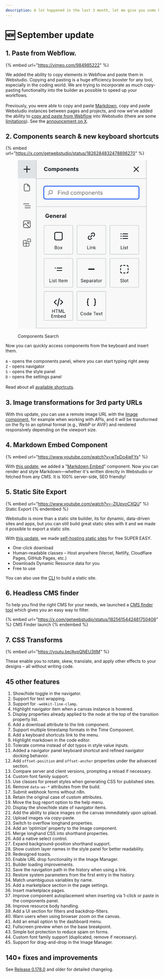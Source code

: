 ```yaml
---
description: A lot happened in the last 3 month, let me give you some highlights!
---
```


# 🆕 September update

## 1. Paste from Webflow.

{% embed url="https://vimeo.com/984985222" %}

We added the ability to copy elements in Webflow and paste them in Webstudio. Copying and pasting is a huge efficiency booster for any tool, especially in the coding world. We are trying to incorporate as much copy-pasting functionality into the builder as possible to speed up your workflows.\
\
Previously, you were able to copy and paste [Markdown](../university/foundations/copy-paste/markdown.md), copy and paste Webstudio instances between pages and projects, and now we've added the ability to [copy and paste from Webflow](../university/foundations/copy-paste/webflow.md) into Webstudio (there are some [limitations](../university/foundations/copy-paste/webflow.md#what-does-and-doesnt-transfer)).  See the [announcement on X](https://x.com/getwebstudio/status/1813282002503619009).

## 2. Components search & new keyboard shortcuts

{% embed url="https://x.com/getwebstudio/status/1826284832478896270" %}

<figure><img src="../.gitbook/assets/image (7).png" alt=""><figcaption><p>Components Search</p></figcaption></figure>

Now you can quickly access components from the keyboard and insert them. \
\
`A` - opens the components panel, where you can start typing right away\
`Z` - opens navigator\
`S` - opens the style panel\
`D` - opens the settings panel\
\
Read about all [available shortcuts](../university/foundations/shortcuts.md).

## 3. Image transformations for 3rd party URLs

With this update, you can use a remote image URL with the [Image component](../university/core-components/image.md), for example when working with APIs, and it will be transformed on the fly to an optimal format (e.g., WebP or AVIF) and rendered responsively depending on the viewport size.

## 4. Markdown Embed Component

{% embed url="https://www.youtube.com/watch?v=wTpDo4ieFYs" %}

With [this update](https://x.com/getwebstudio/status/1822270103452319872), we added a "[Markdown Embed](../university/core-components/markdown-embed.md)" component. Now you can render and style Markdown—whether it's written directly in Webstudio or fetched from any CMS. It is 100% server-side, SEO friendly!

## 5. Static Site Export

{% embed url="https://www.youtube.com/watch?v=-ZIUpvoCXQU" %}
Static Export
{% endembed %}

Webstudio is more than a static site builder, its for dynamic, data-driven sites and apps, but you can still build great static sites with it and we made it possible to export a static site.&#x20;

With [this update](https://x.com/getwebstudio/status/1820504786820903159), we made [self-hosting static sites](../university/self-hosting/#static-site) for free SUPER EASY.

* One-click download
* Human-readable classes – Host anywhere (Vercel, Netlify, Cloudflare Pages, GitHub Pages, etc.)
* Downloads Dynamic Resource data for you
* Free to use

You can also use the [CLI](../university/self-hosting/cli.md) to build a static site.

## 6. Headless CMS finder

To help you find the right CMS for your needs, we launched a [CMS finder tool](https://wstd.us/cms-finder) which gives you an easy way to filter.

{% embed url="https://x.com/getwebstudio/status/1825615442481750408" %}
CMS Finder launch
{% endembed %}

## 7. CSS Transforms

{% embed url="https://youtu.be/AypQNEU3tlM" %}

These enable you to rotate, skew, translate, and apply other effects to your designs – all without writing code.

## 45 other features

1. Show/hide toggle in the navigator.
2. Support for text wrapping.
3. Support for `-webkit-line-clamp`.
4. Highlight navigator item when a canvas instance is hovered.
5. Display properties already applied to the node at the top of the transition property list.
6. Add a download attribute to the link component.
7. Support multiple timestamp formats in the Time Component.
8. Add a keyboard shortcuts link to the menu.
9. Highlight markdown in the code editor.
10. Tolerate comma instead of dot typos in style value inputs.
11. Added a navigator panel keyboard shortcut and refined navigator docking behavior.
12. Add `offset-position` and `offset-anchor` properties under the advanced section.
13. Compare server and client versions, prompting a reload if necessary.
14. Custom font family support.
15. Use classes for preset styles when generating CSS for published sites.
16. Remove `data-ws-*` attributes from the build.
17. Submit webhook forms without n8n.
18. Retain the original case of custom attributes.
19. Move the bug report option to the help menu.
20. Display the show/hide state of navigator items.
21. Add the ability to place images on the canvas immediately upon upload.
22. Upload images via copy-paste.
23. Switch to overflow longhand properties.
24. Add an ‘optimize’ property to the Image component.
25. Merge longhand CSS into shorthand properties.
26. Add a native select control.
27. Expand background-position shorthand support.
28. Show custom layer names in the style panel for better readability.
29. Redesigned toasts.
30. Enable URL drop functionality in the Image Manager.
31. Builder loading improvements.
32. Save the navigation path in the history when using a link.
33. Restore system parameters from the first entry in the history.
34. Match unambiguous variables by name.
35. Add a marketplace section in the page settings.
36. Insert marketplace pages.
37. Improve component autoplacement when inserting via 1-click or paste in the components panel.
38. Improve resource body handling.
39. Add a UI section for filters and backdrop-filters.
40. Warn users when using browser zoom on the canvas.
41. Add an email option to the dashboard menu.
42. Fullscreen preview when on the base breakpoint.
43. Simple bot protection to reduce spam on forms.
44. Custom font family support (duplicated, remove if necessary).
45. Support for drag-and-drop in the Image Manager.

## 140+ fixes and improvements

See [Release 0.178.0](https://github.com/webstudio-is/webstudio/releases/tag/0.178.0) and older for detailed changelog.

